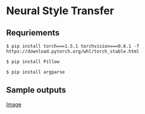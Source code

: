 # Neural Style Transfer

## Requriements

```
$ pip install torch===1.5.1 torchvision===0.6.1 -f https://download.pytorch.org/whl/torch_stable.html
```

```
$ pip install Pillow
```

```
$ pip install argparse
```

## Sample outputs

[Image](images/nst.png)
